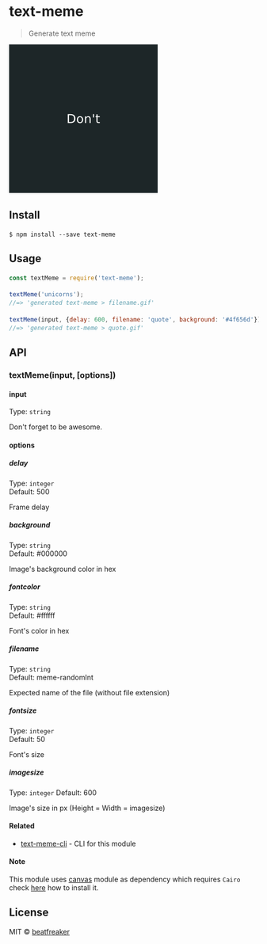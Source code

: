 # text-meme

> Generate text meme

<img src="meme.gif" width="300">

## Install

```
$ npm install --save text-meme
```


## Usage

```js
const textMeme = require('text-meme');

textMeme('unicorns');
//=> 'generated text-meme > filename.gif'

textMeme(input, {delay: 600, filename: 'quote', background: '#4f656d'});
//=> 'generated text-meme > quote.gif'
```


## API

### textMeme(input, [options])

#### input

Type: `string`

Don't forget to be awesome.

#### options

##### delay

Type: `integer`  
Default: 500

Frame delay

##### background

Type: `string`  
Default: #000000

Image's background color in hex

##### fontcolor

Type: `string`  
Default: #ffffff

Font's color in hex

##### filename

Type: `string`  
Default: meme-randomInt

Expected name of the file (without file extension)

##### fontsize

Type: `integer`  
Default: 50

Font's size

##### imagesize

Type: `integer`
Default: 600

Image's size in px (Height = Width = imagesize)

#### Related

- [text-meme-cli](https://github.com/beatfreaker/text-meme-cli) - CLI for this module

#### Note

This module uses [canvas](https://www.npmjs.com/package/canvas) module as dependency which requires `Cairo` check [here](https://www.npmjs.com/package/canvas#installation) how to install it.


## License

MIT © [beatfreaker](https://beatfreaker.github.io)
